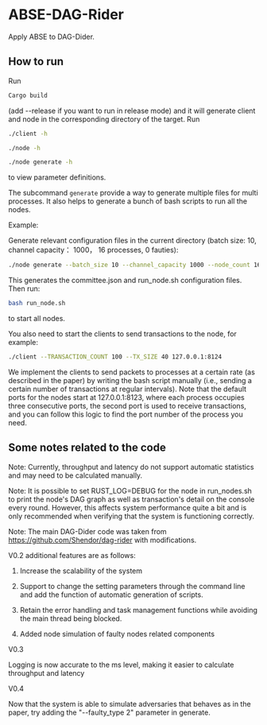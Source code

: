 # ABSE-DAG-Rider
Apply ABSE to DAG-Dider.

## How to run
Run

```Bash
Cargo build
```

(add --release if you want to run in release mode) and it will generate client and node in the corresponding directory of the target. Run

```Bash
./client -h
```
```Bash
./node -h
```
```Bash
./node generate -h
```
to view parameter definitions.

The subcommand `generate` provide a way to generate multiple files for multi processes.
It also helps to generate a bunch of bash scripts to run all the nodes.

Example:

Generate relevant configuration files in the current directory (batch size: 10, channel capacity： 1000， 16 processes, 0 fauties):
```Bash
./node generate --batch_size 10 --channel_capacity 1000 --node_count 16 --faulty_count 0 --faulty_type 0
```

This generates the committee.json and run_node.sh configuration files. 
Then run:
```Bash
bash run_node.sh
```
to start all nodes.

You also need to start the clients to send transactions to the node, for example:
```Bash
./client --TRANSACTION_COUNT 100 --TX_SIZE 40 127.0.0.1:8124 
```
We implement the clients to send packets to processes at a certain rate (as described in the paper) by writing the bash script manually (i.e., sending a certain number of transactions at regular intervals).
Note that the default ports for the nodes start at 127.0.0.1:8123, where each process occupies three consecutive ports, the second port is used to receive transactions, and you can follow this logic to find the port number of the process you need.


## Some notes related to the code

Note: Currently, throughput and latency do not support automatic statistics and may need to be calculated manually.

Note: It is possible to set RUST_LOG=DEBUG for the node in run_nodes.sh to print the node's DAG graph as well as transaction's detail on the console every round. However, this affects system performance quite a bit and is only recommended when verifying that the system is functioning correctly.

Note: The main DAG-Dider code was taken from https://github.com/Shendor/dag-rider with modifications.

V0.2 additional features are as follows:

1. Increase the scalability of the system

2. Support to change the setting parameters through the command line and add the function of automatic generation of scripts.

3. Retain the error handling and task management functions while avoiding the main thread being blocked.

4. Added node simulation of faulty nodes related components

V0.3 

Logging is now accurate to the ms level, making it easier to calculate throughput and latency

V0.4

Now that the system is able to simulate adversaries that behaves as in the paper, try adding the "--faulty_type 2" parameter in generate.

